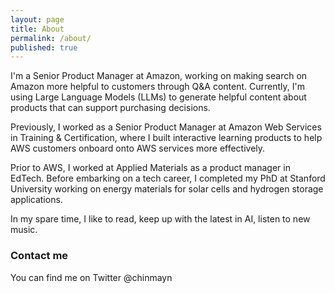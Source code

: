 ```yaml
---
layout: page
title: About
permalink: /about/
published: true
---
```


I'm a Senior Product Manager at Amazon, working on making search on Amazon more helpful to customers through Q&A content. Currently, I'm using Large Language Models (LLMs) to generate helpful content about products that can support purchasing decisions.

Previously, I worked as a Senior Product Manager at Amazon Web Services in Training & Certification, where I built interactive learning products to help AWS customers onboard onto AWS services more effectively.

Prior to AWS, I worked at Applied Materials as a product manager in EdTech. Before embarking on a tech career, I completed my PhD at Stanford University working on energy materials for solar cells and hydrogen storage applications. 

In my spare time, I like to read, keep up with the latest in AI, listen to new music.


### Contact me

You can find me on Twitter @chinmayn
